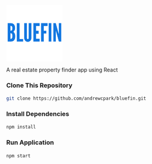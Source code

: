 <img alt='/' src="src/assets/bluefin-logo.png" width="150px" height="auto" align="center"/>

A real estate property finder app using React

### Clone This Repository

```bash
git clone https://github.com/andrewcpark/bluefin.git
```

### Install Dependencies

```bash
npm install
```

### Run Application

```bash
npm start
```
